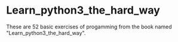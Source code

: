 # Learn_python3_the_hard_way
These are 52 basic exercises of progamming from the book named "Learn_python3_the_hard_way".
